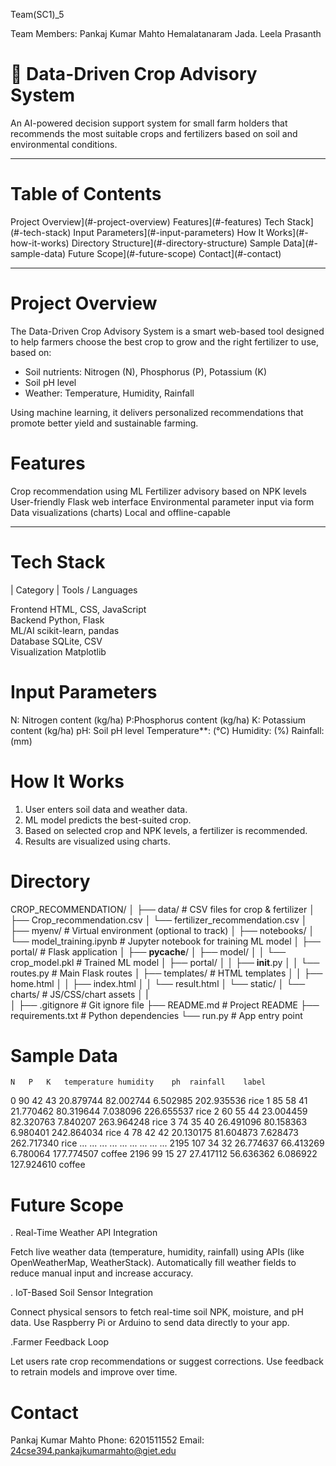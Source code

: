 Team(SC1)_5

Team Members: 
Pankaj Kumar Mahto
Hemalatanaram
Jada. Leela Prasanth



# 🌱 Data-Driven Crop Advisory System

An AI-powered decision support system for small farm holders that recommends the most suitable crops and fertilizers based on soil and environmental conditions.

---

# Table of Contents

 Project Overview](#-project-overview)
 Features](#-features)
 Tech Stack](#️-tech-stack)
 Input Parameters](#-input-parameters)
 How It Works](#️-how-it-works)
 Directory Structure](#-directory-structure)
 Sample Data](#-sample-data)
 Future Scope](#-future-scope)
 Contact](#-contact)

---

# Project Overview

The Data-Driven Crop Advisory System is a smart web-based tool designed to help farmers choose the best crop to grow and the right fertilizer to use, based on:

- Soil nutrients: Nitrogen (N), Phosphorus (P), Potassium (K)
- Soil pH level
- Weather: Temperature, Humidity, Rainfall

Using machine learning, it delivers personalized recommendations that promote better yield and sustainable farming.


# Features

 Crop recommendation using ML
 Fertilizer advisory based on NPK levels
 User-friendly Flask web interface
 Environmental parameter input via form
 Data visualizations (charts)
 Local and offline-capable

---

# Tech Stack

| Category      | Tools / Languages        

 Frontend       HTML, CSS, JavaScript     
 Backend        Python, Flask             
 ML/AI          scikit-learn, pandas      
 Database       SQLite, CSV               
 Visualization  Matplotlib                  


# Input Parameters

N: Nitrogen content (kg/ha)
P:Phosphorus content (kg/ha)
K: Potassium content (kg/ha)
pH: Soil pH level
Temperature**: (°C)
Humidity: (%)
Rainfall: (mm)

# How It Works

1. User enters soil data and weather data.
2. ML model predicts the best-suited crop.
3. Based on selected crop and NPK levels, a fertilizer is recommended.
4. Results are visualized using charts.




# Directory
CROP_RECOMMENDATION/
│
├── data/                           # CSV files for crop & fertilizer
│   ├── Crop_recommendation.csv
│   └── fertilizer_recommendation.csv
│
├── myenv/                          # Virtual environment (optional to track)
│
├── notebooks/
│   └── model_training.ipynb        # Jupyter notebook for training ML model
│
├── portal/                         # Flask application
│   ├── __pycache__/
│   ├── model/
│   │   └── crop_model.pkl          # Trained ML model
│   ├── portal/
│   │   ├── __init__.py
│   │   └── routes.py               # Main Flask routes
│   ├── templates/                  # HTML templates
│   │   ├── home.html
│   │   ├── index.html
│   │   └── result.html
│   └── static/
│       └── charts/                 # JS/CSS/chart assets
│
|                        
│
├── .gitignore                      # Git ignore file
├── README.md                       # Project README
├── requirements.txt                # Python dependencies
└── run.py                          # App entry point


# Sample Data

	N	P	K	temperature	humidity	ph	rainfall	label
0	90	42	43	20.879744	82.002744	6.502985	202.935536	rice
1	85	58	41	21.770462	80.319644	7.038096	226.655537	rice
2	60	55	44	23.004459	82.320763	7.840207	263.964248	rice
3	74	35	40	26.491096	80.158363	6.980401	242.864034	rice
4	78	42	42	20.130175	81.604873	7.628473	262.717340	rice
...	...	...	...	...	...	...	...	...
2195	107	34	32	26.774637	66.413269	6.780064	177.774507	coffee
2196	99	15	27	27.417112	56.636362	6.086922	127.924610	coffee


# Future Scope
. Real-Time Weather API Integration

Fetch live weather data (temperature, humidity, rainfall) using APIs (like OpenWeatherMap, WeatherStack).
Automatically fill weather fields to reduce manual input and increase accuracy.

. IoT-Based Soil Sensor Integration

Connect physical sensors to fetch real-time soil NPK, moisture, and pH data.
Use Raspberry Pi or Arduino to send data directly to your app.

.Farmer Feedback Loop

Let users rate crop recommendations or suggest corrections.
Use feedback to retrain models and improve over time.


# Contact

Pankaj Kumar Mahto 
Phone: 6201511552
Email: 24cse394.pankajkumarmahto@giet.edu